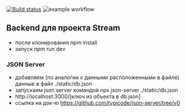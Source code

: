 [![Build status](https://ci.appveyor.com/api/projects/status/wtskubowa3gf16ib/branch/main?svg=true)](https://ci.appveyor.com/project/vsgenius/streamo-backend/branch/main) ![example workflow](https://github.com/vsgenius/streamo-backend/actions/workflows/node.js.yml/badge.svg)

## Backend для проекта Stream

- после клонирования npm install
- запуск npm run dev


### JSON Server

- добавляем (по аналогии с данными расположенными в файле) данные в файл ./static/db.json
- запускаем json server командой npx json-server ./static/db.json
- http://localhost:3000/[ключ из объекта в db.json]
- ссылка на док-ю https://github.com/typicode/json-server/tree/v0
